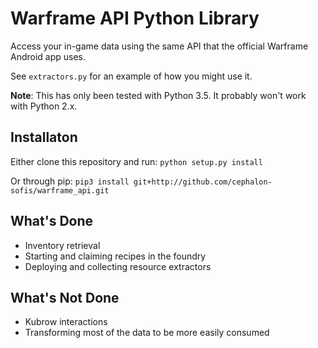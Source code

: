 # Warframe API Python Library

Access your in-game data using the same API that the official Warframe Android app uses.

See `extractors.py` for an example of how you might use it.

**Note**: This has only been tested with Python 3.5. It probably won't work with Python 2.x.

## Installaton

Either clone this repository and run: `python setup.py install`

Or through pip: `pip3 install git+http://github.com/cephalon-sofis/warframe_api.git`

## What's Done

* Inventory retrieval
* Starting and claiming recipes in the foundry
* Deploying and collecting resource extractors

## What's Not Done

* Kubrow interactions
* Transforming most of the data to be more easily consumed



